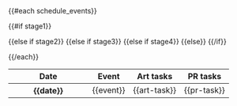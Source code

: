 <!-- ReleaseScheduleTable Template -->
<table class="table table-hover table-striped">
  <thead>
  <tr>
    <th width="146">Date</th>
    <th>Event</th>
    <th>Art tasks</th>
    <th>PR tasks</t>
  </tr>
  </thead>
  <tbody>
  {{#each schedule_events}}

  {{#if stage1}}
    <tr class="success">
  {{else if stage2}}
    <tr class="warning">
  {{else if stage3}}
    <tr class="danger">
  {{else if stage4}}
    <tr class="info">
  {{else}}
    <tr>
  {{/if}}
      <th valign="center" width="146" scope="row">{{date}}</th>
      <td valign="center">{{event}}</td>
      <td valign="center">{{art-task}}</td>
      <td valign="center">{{pr-task}}</td>
    </tr>
    
  {{/each}}
  </tbody>
</table>
